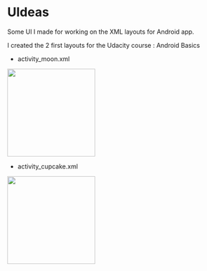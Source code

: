 # UIdeas

Some UI I made for working on the XML layouts for Android app.

I created the 2 first layouts for the Udacity course : Android Basics
- activity_moon.xml
<img src="http://www.lollie.fr/android/Screenshot-moon.png" width="200">

- activity_cupcake.xml
<img src="http://www.lollie.fr/android/Screenshot-cupcake.png" width="200">
